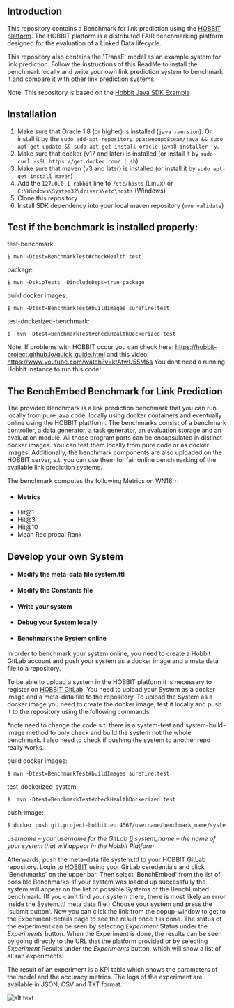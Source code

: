 ## Introduction
This repository contains a Benchmark for link prediction using the [HOBBIT platform](https://project-hobbit.eu/outcomes/hobbit-platform/). The HOBBIT platform is a distributed FAIR benchmarking platform designed for the evaluation of a Linked Data lifecycle. 

This repository also contains the 'TransE' model as an example system for link prediction. 
Follow the instructions of this ReadMe to install the benchmark locally and write your own link prediction system to benchmark it and compare it with other link prediction systems.

Note: This repository is based on the [Hobbit Java SDK Example](https://github.com/hobbit-project/java-sdk-example)

## Installation 

1) Make sure that Oracle 1.8 (or higher) is installed (`java -version`). Or install it by the `sudo add-apt-repository ppa:webupd8team/java && sudo apt-get update && sudo apt-get install oracle-java8-installer -y`.
2) Make sure that docker (v17 and later) is installed (or install it by `sudo curl -sSL https://get.docker.com/ | sh`)
3) Make sure that maven (v3 and later) is installed (or install it by `sudo apt-get install maven`)
4) Add the `127.0.0.1 rabbit` line to `/etc/hosts` (Linux) or `C:\Windows\System32\drivers\etc\hosts` (Windows)
5) Clone this repository
6) Install SDK dependency into your local maven repository (`mvn validate`)


## Test if the benchmark is installed properly: 

test-benchmark: 

    $ mvn -Dtest=BenchmarkTest#checkHealth test 

package: 

    $ mvn -DskipTests -DincludeDeps=true package 

build docker images: 

    $ mvn -Dtest=BenchmarkTest#buildImages surefire:test 

test-dockerized-benchmark: 

    $  mvn -Dtest=BenchmarkTest#checkHealthDockerized test 
    
    
Note: If problems with HOBBIT occur you can check here: https://hobbit-project.github.io/quick_guide.html
and this video: https://www.youtube.com/watch?v=ktAtwU55M6s
You dont need a running Hobbit instance to run this code!


## The BenchEmbed Benchmark for Link Prediction

The provided Benchmark is a link prediction benchmark that you can run locally from pure java code, locally using docker containers and eventually online using the HOBBIT plattform. The benchmarks consist of a benchmark controller, a data generator, a task generator, an evaluation storage and an evaluation module. All those program parts can be encapsulated in distinct docker images. You can test them locally from pure code or as docker images. Additionally, the benchmark components are also uploaded on the HOBBIT server, s.t. you can use them for fair online benchmarking of the available link prediction systems.

The benchmark computes the following Metrics on WN18rr: 
- #### Metrics
* Hit@1  
* Hit@3  
* Hit@10  
* Mean Reciprocal Rank 


## Develop your own System
- #### Modify the meta-data file system.ttl
- #### Modify the Constants file
- #### Write your system
- #### Debug your System locally

- #### Benchmark the System online
In order to benchmark your system online, you need to create a Hobbit GitLab account and push your system as a docker image and a meta data file to a repository.

To be able to upload a system in the HOBBIT platform it is necessary to register on [HOBBIT GitLab](git.project-hobbit.eu). You need to upload your System as a docker image and a meta-data file to the repository. To upload the System as a docker image you need to create the docker image, test it locally and push it to the repository using the following commands:

*note need to change the code s.t. there is a system-test and system-build-image method to only check and build the system not the whole benchmark. I also need to check if pushing the system to another repo really works.

build docker images: 

    $ mvn -Dtest=BenchmarkTest#buildImages surefire:test 

test-dockerized-system: 

    $  mvn -Dtest=BenchmarkTest#checkHealthDockerized test 
    
push-image:

```sh
$ docker push git.project-hobbit.eu:4567/username/benchmark_name/system-adapter:latest 
```
*username – your username for the GitLab [6]*
*system_name – the name of your system that will appear in the Hobbit Platform*

Afterwards, push the meta-data file system.ttl to your HOBBIT GitLab repository.
Login to [HOBBIT](https://master.project-hobbit.eu/) using your GirLab ceredentials and click 'Benchmarks' on the upper bar.
Then select 'BenchEmbed' from the list of possible Benchmarks. If your system was loaded up successfully the system will appear on the list of possible Systems of the BenchEmbed benchmark. (If you can't find your system there, there is most likely an error inside the System.ttl meta data file.)
Choose your system and press the 'submit button'. Now you can click the link from the popup-window to get to the Experiment-details page to see the result once it is done. The status of the experiment can be seen by selecting *Experiment* Status under the *Experiments* button. When the Experiment is done, the results can be seen by going directly to the URL that the platform provided or by selecting *Experiment* Results under the *Experiments* button, which will show a list of all ran experiments. 

The result of an experiment is a KPI table which shows the parameters of the model and the accuracy metrics. The logs of the experiment are available in JSON, CSV and TXT format. 

[//]: # (These are reference links used in the body of this note and get stripped out when the markdown processor does its job. There is no need to format nicely because it shouldn't be seen. Thanks SO - http://stackoverflow.com/questions/4823468/store-comments-in-markdown-syntax)


   [1]: <https://project-hobbit.eu/>
   [2]: <https://hobbit-project.github.io/index.html>
   [3]: <https://project-hobbit.eu/wp-content/uploads/2017/04/D2.2.1.pdf>
   [4]: <https://docs.riak.com/riak/latest/>
   [5]: <https://project-hobbit.eu/wpcontent/uploads/2018/03/D2.2.2_Second_Version_of_the_HOBBIT_Platform.pdft>
   [6]: <git.project-hobbit.eu>
   
 
 ![alt text][logo]

[logo]: https://mlwin.de/images/mlwin_logo.png "MLwin"
